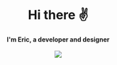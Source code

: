 <div align="center">
  <h1>Hi there ✌️</h1>
</div>

<div align="center">
  <b>I'm Eric, a developer and designer</b>
</div>

<br />

<div align="center">
  <a href="https://github.com/anuraghazra/github-readme-stats">
    <img align="center" src="https://github-readme-stats.vercel.app/api?username=erictakman&repo=github-readme-stats&show_icons=true&text_color=fffff&title_color=fffff&bg_color=0D1117&icon_color=58A6FF&hide_border=true" />
  </a>
</div>
